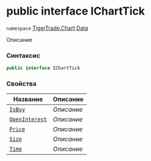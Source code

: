 
# public interface IChartTick
`namespace` [TigerTrade.Chart](../../TigerTrade.Chart.md).[Data](../../TigerTrade.Chart/Data.md)



Описание

### Синтаксис
```csharp
public interface IChartTick
```


### Свойства
| Название | Описание |
| --- | --- |
| [`IsBuy`](./IChartTick.cs/Свойства/IsBuy.md) | *Описание* |
| [`OpenInterest`](./IChartTick.cs/Свойства/OpenInterest.md) | *Описание* |
| [`Price`](./IChartTick.cs/Свойства/Price.md) | *Описание* |
| [`Size`](./IChartTick.cs/Свойства/Size.md) | *Описание* |
| [`Time`](./IChartTick.cs/Свойства/Time.md) | *Описание* |



